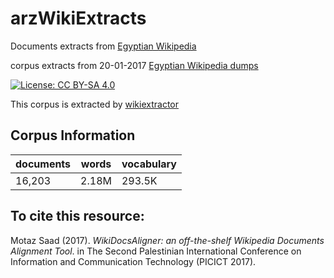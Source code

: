 # arzWikiExtracts
Documents extracts from [Egyptian Wikipedia](arz.wikipedia.org)

corpus extracts from 20-01-2017 [Egyptian Wikipedia dumps](https://dumps.wikimedia.org/arzwiki/)

 [![License: CC BY-SA 4.0](https://img.shields.io/badge/License-CC%20BY--SA%204.0-lightgrey.svg)](http://creativecommons.org/licenses/by-sa/4.0/)
 
 This corpus is extracted by [wikiextractor](https://github.com/attardi/wikiextractor)

## Corpus Information

| documents | words | vocabulary |
| --- | --- | --- |
| 16,203 | 2.18M | 293.5K |

## To cite this resource:

Motaz Saad (2017). _WikiDocsAligner: an off-the-shelf Wikipedia Documents Alignment Tool_. in The Second Palestinian International Conference on Information and
Communication Technology (PICICT 2017). 
